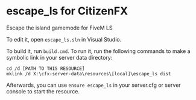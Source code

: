 # escape_ls for CitizenFX

Escape the island gamemode for FiveM LS

To edit it, open `escape_ls.sln` in Visual Studio.

To build it, run `build.cmd`. To run it, run the following commands to make a symbolic link in your server data directory:

```dos
cd /d [PATH TO THIS RESOURCE]
mklink /d X:\cfx-server-data\resources\[local]\escape_ls dist
```

Afterwards, you can use `ensure escape_ls` in your server.cfg or server console to start the resource.
